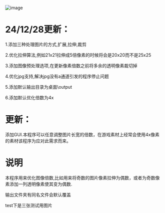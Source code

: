 ![image](https://github.com/user-attachments/assets/909e1ec4-18d7-4f8e-82d7-4f0f74bb956a)
#  24/12/28更新：
1.添加三种处理图片的方式,扩展,拉伸,裁剪

2.优化拉伸算法,例如21x21拉伸成5倍像素的时候将会是20x20而不是25x25

3.添加图像预处理选项,在更新像素倍数之前将多余的透明像素裁切掉

4.优化jpg支持,解决jpg没有a通道引发的程序停止问题

5.添加默认输出目录为桌面\output

6.添加默认优化倍数为4x

# 更新：
添加GUI.本程序可以任意调整图片长宽的倍数，在游戏素材上经常会使用4x像素的素材该程序为应对此需求而来。

# 说明
本程序用来优化图像倍数,比如用来将奇数的图片像素拉伸为偶数，或者为奇数像素添加一列透明像素使其变为偶数.

输出文件夹有同名文件会默认覆盖

test下是三张测试用图片
